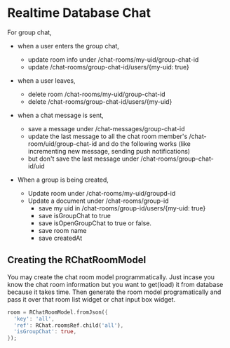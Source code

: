 # Realtime Database Chat





For group chat,

- when a user enters the group chat,
	- update room info under /chat-rooms/my-uid/group-chat-id
	- update /chat-rooms/group-chat-id/users/{my-uid: true}

- when a user leaves,
	- delete room /chat-rooms/my-uid/group-chat-id
	- delete /chat-rooms/group-chat-id/users/{my-uid}

- when a chat message is sent,
	- save a message under /chat-messages/group-chat-id
	- update the last message to all the chat room member's /chat-room/uid/group-chat-id and do the following works (like incrementing new message, sending push notifications)
	- but don't save the last message under /chat-rooms/group-chat-id/uid

- When a group is being created,
  - Update room under /chat-rooms/my-uid/groupd-id
  - Update a document under /chat-rooms/group-id
    - save my uid in /chat-rooms/group-id/users/{my-uid: true}
	- save isGroupChat to true
	- save isOpenGroupChat to true or false.
	- save room name
	- save createdAt






## Creating the RChatRoomModel


You may create the chat room model programmatically. Just incase you know the chat room information but you want to get(load) it from database because it takes time. Then generate the room model programatically and pass it over that room list widget or chat input box widget.

```dart
room = RChatRoomModel.fromJson({
  'key': 'all',
  'ref': RChat.roomsRef.child('all'),
  'isGroupChat': true,
});
```